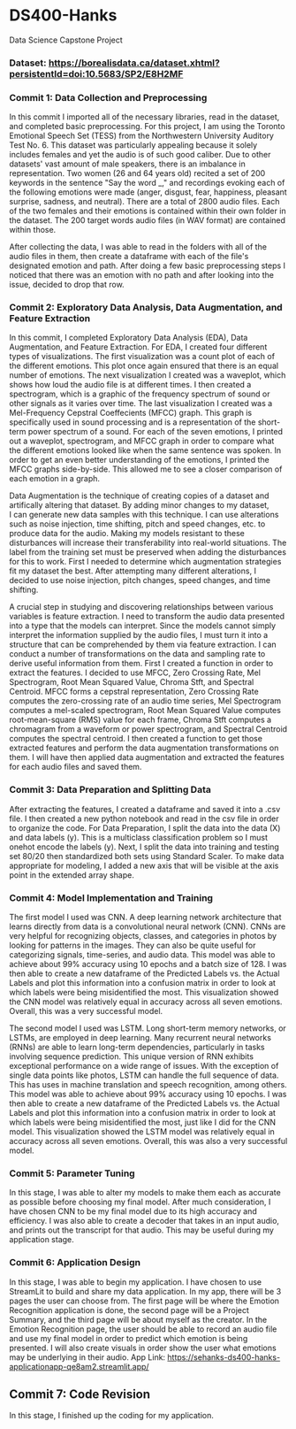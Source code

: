 # DS400-Hanks
Data Science Capstone Project

### Dataset: https://borealisdata.ca/dataset.xhtml?persistentId=doi:10.5683/SP2/E8H2MF 

### Commit 1: Data Collection and Preprocessing
In this commit I imported all of the necessary libraries, read in the dataset, and completed basic preprocessing. For this project, I am using the Toronto Emotional Speech Set (TESS) from the Northwestern University Auditory Test No. 6. This dataset was particularly appealing because it solely includes females and yet the audio is of such good caliber. Due to other datasets' vast amount of male speakers, there is an imbalance in representation. Two women (26 and 64 years old) recited a set of 200 keywords in the sentence "Say the word _," and recordings evoking each of the following emotions were made (anger, disgust, fear, happiness, pleasant surprise, sadness, and neutral). There are a total of 2800 audio files. Each of the two females and their emotions is contained within their own folder in the dataset. The 200 target words audio files (in WAV format) are contained within those.


After collecting the data, I was able to read in the folders with all of the audio files in them, then create a dataframe with each of the file's designated emotion and path. After doing a few basic preprocessing steps I noticed that there was an emotion with no path and after looking into the issue, decided to drop that row.


### Commit 2: Exploratory Data Analysis, Data Augmentation, and Feature Extraction
In this commit, I completed Exploratory Data Analysis (EDA), Data Augmentation, and Feature Extraction. For EDA, I created four different types of visualizations. The first visualization was a count plot of each of the different emotions. This plot once again ensured that there is an equal number of emotions. The next visualization I created was a waveplot, which shows how loud the audio file is at different times. I then created a spectrogram, which is a graphic of the frequency spectrum of sound or other signals as it varies over time. The last visualization I created was a Mel-Frequency Cepstral Coeffecients (MFCC) graph. This graph is specifically used in sound processing and is a representation of the short-term power spectrum of a sound. For each of the seven emotions, I printed out a waveplot, spectrogram, and MFCC graph in order to compare what the different emotions looked like when the same sentence was spoken. In order to get an even better understanding of the emotions, I printed the MFCC graphs side-by-side. This allowed me to see a closer comparison of each emotion in a graph. 


Data Augmentation is the technique of creating copies of a dataset and artifically altering that dataset. By adding minor changes to my dataset, I can generate new data samples with this technique. I can use alterations such as noise injection, time shifting, pitch and speed changes, etc. to produce data for the audio. Making my models resistant to these disturbances will increase their transferability into real-world situations. The label from the training set must be preserved when adding the disturbances for this to work. First I needed to determine which augmentation strategies fit my dataset the best. After attempting many different alterations, I decided to use noise injection, pitch changes, speed changes, and time shifting. 


A crucial step in studying and discovering relationships between various variables is feature extraction. I need to transform the audio data presented into a type that the models can interpret. Since the models cannot simply interpret the information supplied by the audio files, I must turn it into a structure that can be comprehended by them via feature extraction. I can conduct a number of transformations on the data and sampling rate to derive useful information from them. First I created a function in order to extract the features. I decided to use MFCC, Zero Crossing Rate, Mel Spectrogram, Root Mean Squared Value, Chroma Stft, and Spectral Centroid. MFCC forms a cepstral representation, Zero Crossing Rate computes the zero-crossing rate of an audio time series, Mel Spectrogram computes a mel-scaled spectrogram, Root Mean Squared Value computes root-mean-square (RMS) value for each frame, Chroma Stft computes a chromagram from a waveform or power spectrogram, and Spectral Centroid computes the spectral centroid. I then created a function to get those extracted features and perform the data augmentation transformations on them. I will have then applied data augmentation and extracted the features for each audio files and saved them.


### Commit 3: Data Preparation and Splitting Data
After extracting the features, I created a dataframe and saved it into a .csv file. I then created a new python notebook and read in the csv file in order to organize the code. For Data Preparation, I split the data into the data (X) and data labels (y). This is a multiclass classification problem so I must onehot encode the labels (y). Next, I split the data into training and testing set 80/20 then standardized both sets using Standard Scaler. To make data appropriate for modeling, I added a new axis that will be visible at the axis point in the extended array shape.


### Commit 4: Model Implementation and Training
The first model I used was CNN. A deep learning network architecture that learns directly from data is a convolutional neural network (CNN). CNNs are very helpful for recognizing objects, classes, and categories in photos by looking for patterns in the images. They can also be quite useful for categorizing signals, time-series, and audio data. This model was able to achieve about 99% accuracy using 10 epochs and a batch size of 128. I was then able to create a new dataframe of the Predicted Labels vs. the Actual Labels and plot this information into a confusion matrix in order to look at which labels were being misidentified the most. This visualization showed the CNN model was relatively equal in accuracy across all seven emotions. Overall, this was a very successful model.

The second model I used was LSTM. Long short-term memory networks, or LSTMs, are employed in deep learning. Many recurrent neural networks (RNNs) are able to learn long-term dependencies, particularly in tasks involving sequence prediction. This unique version of RNN exhibits exceptional performance on a wide range of issues. With the exception of single data points like photos, LSTM can handle the full sequence of data. This has uses in machine translation and speech recognition, among others. This model was able to achieve about 99% accuracy using 10 epochs. I was then able to create a new dataframe of the Predicted Labels vs. the Actual Labels and plot this information into a confusion matrix in order to look at which labels were being misidentified the most, just like I did for the CNN model. This visualization showed the LSTM model was relatively equal in accuracy across all seven emotions. Overall, this was also a very successful model.


### Commit 5: Parameter Tuning
In this stage, I was able to alter my models to make them each as accurate as possible before choosing my final model. After much consideration, I have chosen CNN to be my final model due to its high accuracy and efficiency. I was also able to create a decoder that takes in an input audio, and prints out the transcript for that audio. This may be useful during my application stage.


### Commit 6: Application Design
In this stage, I was able to begin my application. I have chosen to use StreamLit to build and share my data application. In my app, there will be 3 pages the user can choose from. The first page will be where the Emotion Recognition application is done, the second page will be a Project Summary, and the third page will be about myself as the creator. In the Emotion Recognition page, the user should be able to record an audio file and use my final model in order to predict which emotion is being presented. I will also create visuals in order show the user what emotions may be underlying in their audio. 
App Link: https://sehanks-ds400-hanks-applicationapp-qe8am2.streamlit.app/ 


## Commit 7: Code Revision
In this stage, I finished up the coding for my application.
